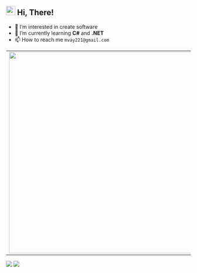 ## <img src="https://raw.githubusercontent.com/extremecodetv/extremecodetv/master/wave.gif" width="25px"> Hi, There!
- 👀 I’m interested in create software
- 🌱 I’m currently learning **C#** and **.NET**
- 📫 How to reach me 
``
mvay221@gmail.com
``


<p align="center">
  <table>
  <tr>
      <td><img width="550px" align="left" src="https://github-readme-stats.vercel.app/api?username=invizex&hide_border=true&count_private=false&layout=compact&hide_title=true&show_icons=true&theme=dark&icon_color=5194f0&bg_color=0d1117" /></td>
  </tr>   
</table>

![](https://img.shields.io/badge/Editor-Visual%20Studio-informational?style=flat-square&logo=visual-studio&logoColor=white&color=purple)
![](https://img.shields.io/badge/Code-c%20sharp-informational?style=flat-square&logo=csharp&logoColor=white&color=purple)

</p>
